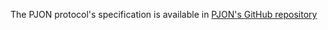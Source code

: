 The PJON protocol's specification is available in [PJON's GitHub repository](https://github.com/gioblu/PJON/tree/master/specification)